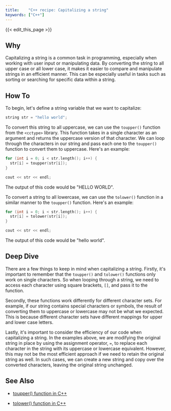 ```yaml
---
title:    "C++ recipe: Capitalizing a string"
keywords: ["C++"]
---
```


{{< edit_this_page >}}

## Why

Capitalizing a string is a common task in programming, especially when working with user input or manipulating data. By converting the string to all upper case or all lower case, it makes it easier to compare and manipulate strings in an efficient manner. This can be especially useful in tasks such as sorting or searching for specific data within a string.

## How To

To begin, let's define a string variable that we want to capitalize:

```C++
string str = "hello world";
```

To convert this string to all uppercase, we can use the `toupper()` function from the `<cctype>` library. This function takes in a single character as an argument and returns the uppercase version of that character. We can loop through the characters in our string and pass each one to the `toupper()` function to convert them to uppercase. Here's an example:

```C++
for (int i = 0; i < str.length(); i++) {
  str[i] = toupper(str[i]);
}

cout << str << endl;
```

The output of this code would be "HELLO WORLD".

To convert a string to all lowercase, we can use the `tolower()` function in a similar manner to the `toupper()` function. Here's an example:

```C++
for (int i = 0; i < str.length(); i++) {
  str[i] = tolower(str[i]);
}

cout << str << endl;
```

The output of this code would be "hello world".

## Deep Dive

There are a few things to keep in mind when capitalizing a string. Firstly, it's important to remember that the `toupper()` and `tolower()` functions only work on single characters. So when looping through a string, we need to access each character using square brackets, `[]`, and pass it to the function.

Secondly, these functions work differently for different character sets. For example, if our string contains special characters or symbols, the result of converting them to uppercase or lowercase may not be what we expected. This is because different character sets have different mappings for upper and lower case letters.

Lastly, it's important to consider the efficiency of our code when capitalizing a string. In the examples above, we are modifying the original string in place by using the assignment operator, `=`, to replace each character in the string with its uppercase or lowercase equivalent. However, this may not be the most efficient approach if we need to retain the original string as well. In such cases, we can create a new string and copy over the converted characters, leaving the original string unchanged.

## See Also

- [toupper() function in C++](https://www.cplusplus.com/reference/cctype/toupper/)

- [tolower() function in C++](https://www.cplusplus.com/reference/cctype/tolower/)